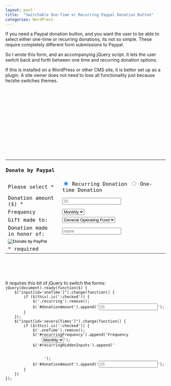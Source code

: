 ```yaml
---
layout: post
title:  "Switchable One-Time or Recurring Paypal Donation Button"
categories: WordPress
---
```


If you need a Paypal donation button, and you want the user to be able to select either one-time or recurring donations, its not so simple. These require completely different form submissions to Paypal.  

So I wrote this form, and an accompanying jQuery script. It lets the user switch back and forth between one time and recurring donation options.

If this is installed on a WordPress or other CMS site, it is better set up as a plugin. A site owner does not need to lose all functionality just because he/she switches themes.

<code>
<div class="donationContainer">
    <form action="https://www.paypal.com/cgi-bin/webscr" method="post" target="_blank" id="recurringHiddenInputs"> 
        <input type="hidden" name="item_name" value="Donation"> 
        <input type="hidden" name="business" value="donations@non-profit.org"> 
        <input type="hidden" name="lc" value="US"> 
        <input type="hidden" name="no_shipping" value="1"> 
        <input type="hidden" name="currency_code" value="USD"> 
        <input type="hidden" name="return" value="http://your-site.org/thankyou/"> 
        <input type="hidden" name="p3" value="1" class="recurring"> 
        <input type="hidden" name="src" value="1" class="recurring"> 
        <input type="hidden" name="no_note" value="0" class="recurring"> 
        <input type="hidden" name="bn" value="PP-DonationsBF:btn_donateCC_LG.gif:NonHostedGuest" class="recurring"> 
        <table>
            <tbody>
                <tr>
                    <td colspan="2" style="padding: 0 1px;"><h4>Donate by Paypal</h4></td>
                </tr>
                <tr>
                    <td>Please select <span>*</span></td>
                    <td>
                        <div class="radio-choice">
                            <input type="radio" name="cmd" value="_xclick-subscriptions" id="severalTimes" checked>
                            <label for="severalTimes">Recurring Donation</label>
							<input type="radio" name="cmd" value="_donations" id="oneTime">
							<label for="oneTime">One-time Donation</label>
						</div>
                    </td>
                </tr>
                <tr>
                    <td class="firstcol"><label for="amountInput">Donation amount ($) <span>*</span></label></td>
                    <td id="donationAmount"><input type="text" name="a3" placeholder="25" class="recurring" id="amountInput"></td>
                </tr>
                <tr id="recurringFrequency">
                    <td class="recurring"><label for="frequency">Frequency</label></td>
                    <td class="recurring"><select name="t3" id="frequency">
                        <option value="M" selected="selected">Monthly</option>
                        <option value="Y">Yearly</option>
                    </select></td>
                </tr>
                <tr>
                    <td><input type="hidden" name="on0" value="Program"> <label for="os0">Gift made to:</label></td>
                    <td><select name="os0" id="os0">
                        <option value="General Operating Budget">General Operating Fund</option>
                        <option value="Scholarship Fund">Scholarship Fund</option>
                        <option value="Equipment Fund">Equipment Fund</option>
                        <option value="Bus Maintenance">Bus Maintenance Fund</option>
                    </select></td>
                </tr>
                <tr>
                    <td><input type="hidden" name="on1" value="Dedicated to"> <label for="os1">Donation made<br>in honor of:</label></td>
                    <td><input name="os1" type="text" placeholder="name" id="os1"></td>
                </tr>
                <tr>
                    <td colspan="2" class="paypal-button">
                    <input type="image" src="https://www.paypalobjects.com/en_US/i/btn/btn_donate_LG.gif" name="submit" alt="Donate by PayPal"></td>
                </tr>
                <tr>
                    <td colspan="2" class="required"><span>* required</span></td>
                </tr>
            </tbody>
        </table>
    </form>
</div>
</code>
It requires this bit of jQuery to switch the forms:
<code>
jQuery(document).ready(function($) {
	$("input[id='oneTime']").change(function() {
		if ($(this).is(':checked')) { 
			$('.recurring').remove();
			$('#donationAmount').append('<input type="text" name="amount" placeholder="25" class="oneTime" id="amountInput">');
		} 
	});
	$("input[id='severalTimes']").change(function() {
		if ($(this).is(':checked')) {
			$('.oneTime').remove();
			$('#recurringFrequency').append('<td class="recurring"><label for="frequency">Frequency</label></td>
				<td class="recurring"><select name="t3" id="frequency"> 
				<option value="M" selected="selected">Monthly</option> 
				<option value="Y">Yearly</option></select></td>');
			$('#recurringHiddenInputs').append(' <input type="hidden" name="p3" value="1" class="recurring"> 
				<input type="hidden" name="src" value="1" class="recurring"> 
				<input type="hidden" name="no_note" value="0" class="recurring"> 
				<input type="hidden" name="bn" value="PP-DonationsBF:btn_donateCC_LG.gif:NonHostedGuest" class="recurring"> ');
			$('#donationAmount').append('<input type="text" name="a3" placeholder="25" class="recurring">');
		}
	})
});
</code>

